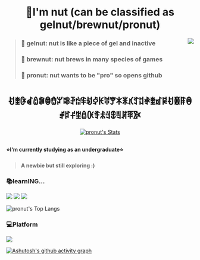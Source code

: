 <h1 align="center">👋I'm nut (can be classified as gelnut/brewnut/pronut)</h1>

<img align="right" src="http://github-profile-summary-cards.vercel.app/api/cards/profile-details?username=pronut" />

>### 🌱 gelnut: nut is like a piece of gel and inactive
>### 🌱 brewnut: nut brews in many species of games
>### 🌱 pronut: nut wants to be "pro" so opens github

<h1 align="center"> ꀀꃨꀖꀸꅔꁶꂮꃍꃢꄀꄚꅑꅨꀂꀆꀘꄶꂖꁘꂓꃤꄸꅓꅖꃨꀃꀙꀀꁙꁹꂔꂱꃐꄝꄹꅔꀚꄟꅬꆻꇞꉊꊲꋔꐀ</h1>

<p align="center">
  <a href="https://github.com/pronut" class="rich-diff-level-one">
    <img src="https://github-readme-stats.vercel.app/api?username=pronut&show_icons=true&theme=radical" alt="pronut's Stats" >
  </a>
</p>
<h2></h2>

#### ⭐I‘m currently studying as an undergraduate⭐

>#### A newbie but still exploring :)


### 📚learnING...
![](https://img.shields.io/badge/Python-743ea2?logo=python&logoColor=fff)
![](https://img.shields.io/badge/JAVA-007396?logo=JAVA&logoColor=fff) 
![](https://img.shields.io/badge/VSCode-007ACC?logo=Visual-Studio&logoColor=fff)

<img src="https://github-readme-stats.vercel.app/api/top-langs/?username=pronut&layout=compact" alt="pronut's Top Langs">
</p>

### 💻Platform

![](https://img.shields.io/badge/Windows_11-0078D6?logo=windows&logoColor=fff)


[![Ashutosh's github activity graph](https://github-readme-activity-graph.vercel.app/graph?username=pronut&bg_color=1f1e1e&color=c9bf4f&line=456692&point=696235&area=true&hide_border=true)](https://github.com/ashutosh00710/github-readme-activity-graph)
